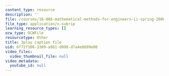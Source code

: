 ```yaml
---
content_type: resource
description: ''
file: /courses/18-086-mathematical-methods-for-engineers-ii-spring-2006/6f72f3063389a9b1d098d7a4e6699e80_7dVYOOHB4g4.srt
file_type: application/x-subrip
learning_resource_types: []
ocw_type: OCWFile
resourcetype: Other
title: 3play caption file
uid: 6f72f306-3389-a9b1-d098-d7a4e6699e80
video_files:
  video_thumbnail_file: null
video_metadata:
  youtube_id: null
---
```

